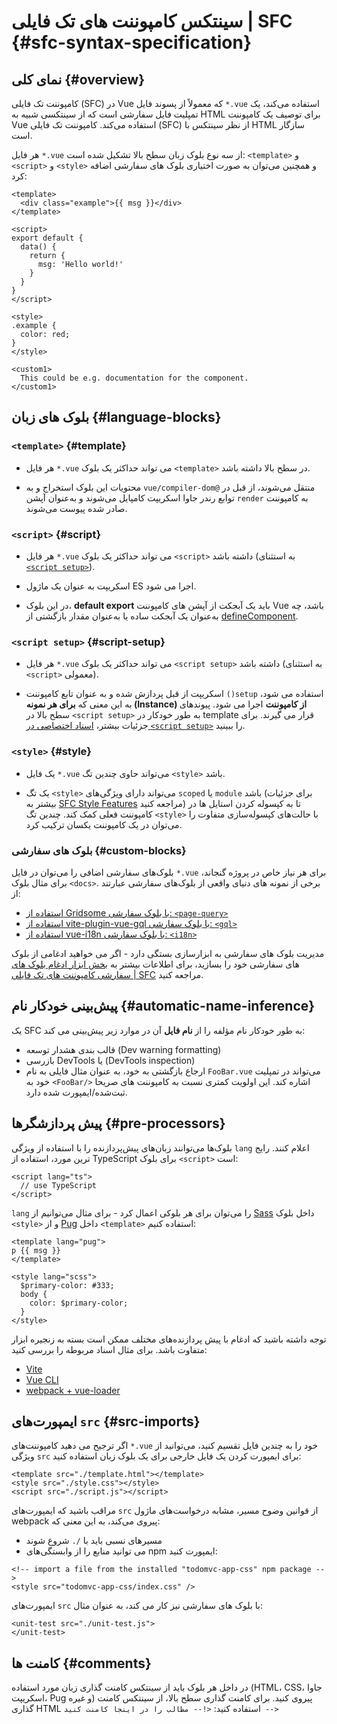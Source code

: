 # سینتکس کامپوننت های تک فایلی | SFC {#sfc-syntax-specification}

## نمای کلی {#overview}

کامپوننت تک فایلی (SFC) در Vue که معمولاً از پسوند فایل &lrm;`*.vue` استفاده می‌کند، یک تمپلیت فایل سفارشی است که از سینتکسی شبیه به HTML برای توصیف یک کامپوننت Vue استفاده می‌کند. کامپوننت تک فایلی (SFC)  از نظر سینتکس با HTML سازگار است.

هر فایل &lrm;`*.vue` از سه نوع بلوک زبان سطح بالا تشکیل شده است: `<template>` و `<script>` و `<style>` و همچنین می‌توان به صورت اختیاری بلوک های سفارشی اضافه کرد:

```vue
<template>
  <div class="example">{{ msg }}</div>
</template>

<script>
export default {
  data() {
    return {
      msg: 'Hello world!'
    }
  }
}
</script>

<style>
.example {
  color: red;
}
</style>

<custom1>
  This could be e.g. documentation for the component.
</custom1>
```

## بلوک های زبان {#language-blocks}

### `<template>` {#template}

- هر فایل &lrm;`*.vue` می تواند حداکثر یک بلوک `<template>` در سطح بالا داشته باشد.

- محتویات این بلوک استخراج و به `vue/compiler-dom@` منتقل می‌شوند، از قبل در توابع رندر جاوا اسکریپت کامپایل می‌شوند و به‌عنوان آپشن `render` به کامپوننت صادر شده پیوست می‌شوند.

### `<script>` {#script}

- هر فایل &lrm;`*.vue` می تواند حداکثر یک بلوک `<script>` داشته باشد (به استثنای  [`<script setup>`](/api/sfc-script-setup)).

- اسکریپت به عنوان یک ماژول ES اجرا می شود.

- در این بلوک، **default export** باید یک آبجکت از آپشن های کامپوننت  Vue باشد، چه به‌عنوان یک آبجکت ساده یا به‌عنوان مقدار بازگشتی از [defineComponent](/api/general#definecomponent).

### `<script setup>` {#script-setup}

- هر فایل &lrm;`*.vue` می تواند حداکثر یک بلوک `<script setup>` داشته باشد (به استثنای `<script>` معمولی).

- اسکریپت از قبل پردازش شده و به عنوان تابع کامپوننت `()setup` استفاده می شود، به این معنی که **برای هر نمونه (Instance) از کامپوننت** اجرا می شود. پیوندهای سطح بالا در `<script setup>` به طور خودکار در template قرار می گیرند. برای جزئیات بیشتر، [اسناد اختصاصی در `<script setup>`](/api/sfc-script-setup) را ببینید.


### `<style>` {#style}

- یک فایل &lrm;`*.vue` می‌تواند حاوی چندین تگ `<style>` باشد.

- یک تگ `<style>` می‌تواند دارای ویژگی‌های `scoped` یا `module` باشد (برای جزئیات بیشتر به [SFC Style Features](/api/sfc-css-features) مراجعه کنید) تا به کپسوله کردن استایل ها در کامپوننت فعلی کمک کند. چندین تگ `<style>` با حالت‌های کپسوله‌سازی متفاوت را می‌توان در یک کامپوننت یکسان ترکیب کرد.


### بلوک های سفارشی {#custom-blocks}

بلوک‌های سفارشی اضافی را می‌توان در فایل &lrm;`*.vue` برای هر نیاز خاص در پروژه گنجاند، برای مثال بلوک `<docs>`. برخی از نمونه های دنیای واقعی از بلوک‌های سفارشی عبارتند از:

- [استفاده از Gridsome با بلوک سفارشی: `<page-query>`](https://gridsome.org/docs/querying-data/)
- [استفاده از vite-plugin-vue-gql با بلوک سفارشی: `<gql>`](https://github.com/wheatjs/vite-plugin-vue-gql)
- [استفاده از vue-i18n با بلوک سفارشی: `<i18n>`](https://github.com/intlify/bundle-tools/tree/main/packages/vite-plugin-vue-i18n#i18n-custom-block)

مدیریت بلوک های سفارشی به ابزارسازی بستگی دارد - اگر می خواهید ادغامی از بلوک های سفارشی خود را بسازید، برای اطلاعات بیشتر به [بخش ابزار ادغام بلوک های سفارشی کامپوننت های تک فایلی | SFC](/guide/scaling-up/tooling#sfc-custom-block-integrations) مراجعه کنید.

## پیش‌بینی خودکار نام {#automatic-name-inference}

یک SFC به طور خودکار نام مؤلفه را از **نام فایل** آن در موارد زیر پیش‌بینی می کند:

- قالب بندی هشدار توسعه (Dev warning formatting)
- بازرسی DevTools یا (DevTools inspection)
- ارجاع بازگشتی به خود، به عنوان مثال فایلی به نام `FooBar.vue` می‌تواند در تمپلیت خود به `<FooBar/>` اشاره کند. این اولویت کمتری نسبت به کامپوننت های صریحا ثبت‌شده/ایمپورت شده دارد.

## پیش پردازشگرها {#pre-processors}

بلوک‌ها می‌توانند زبان‌های پیش‌پردازنده را با استفاده از ویژگی `lang` اعلام کنند. رایج ترین مورد، استفاده از TypeScript برای بلوک `<script>` است:


```vue-html
<script lang="ts">
  // use TypeScript
</script>
```
`lang` را می‌توان برای هر بلوکی اعمال کرد - برای مثال می‌توانیم از [Sass](https://sass-lang.com/) داخل بلوک `<style>` و از [Pug](https://pugjs.org/api/getting-started.html) داخل `<template>` استفاده کنیم:

```vue-html
<template lang="pug">
p {{ msg }}
</template>

<style lang="scss">
  $primary-color: #333;
  body {
    color: $primary-color;
  }
</style>
```

توجه داشته باشید که ادغام با پیش پردازنده‌های مختلف ممکن است بسته به زنجیره ابزار متفاوت باشد. برای مثال اسناد مربوطه را بررسی کنید:

- [Vite](https://vitejs.dev/guide/features.html#css-pre-processors)
- [Vue CLI](https://cli.vuejs.org/guide/css.html#pre-processors)
- [webpack + vue-loader](https://vue-loader.vuejs.org/guide/pre-processors.html#using-pre-processors)

## ایمپورت‌های `src` {#src-imports}

اگر ترجیح می دهید کامپوننت‌های &lrm;`*.vue` خود را به چندین فایل تقسیم کنید، می‌توانید از ویژگی `src` برای ایمپورت کردن یک فایل خارجی برای یک بلوک زبان استفاده کنید:


```vue
<template src="./template.html"></template>
<style src="./style.css"></style>
<script src="./script.js"></script>
```

مراقب باشید که ایمپورت‌های `src` از قوانین وضوح مسیر، مشابه درخواست‌های ماژول webpack پیروی می‌کند، به این معنی که:

- مسیرهای نسبی باید با `/.` شروع شوند
- می توانید منابع را از وابستگی‌های npm ایمپورت کنید:

```vue
<!-- import a file from the installed "todomvc-app-css" npm package -->
<style src="todomvc-app-css/index.css" />
```

ایمپورت‌های `src` با بلوک های سفارشی نیز کار می کند، به عنوان مثال:

```vue
<unit-test src="./unit-test.js">
</unit-test>
```

## کامنت ها {#comments}

در داخل هر بلوک باید از سینتکس کامنت گذاری زبان مورد استفاده (HTML، CSS، جاوا اسکریپت، Pug و غیره) پیروی کنید. برای کامنت گذاری سطح بالا، از سینتکس کامنت گذاری  HTML استفاده کنید: `<!-- مطالب را در اینجا کامنت کنید -->`


